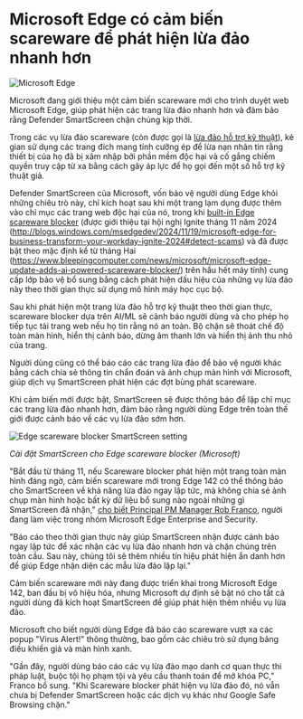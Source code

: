 # Microsoft Edge có cảm biến scareware để phát hiện lừa đảo nhanh hơn

![Microsoft Edge](https://www.bleepstatic.com/content/hl-images/2025/09/26/Microsoft_Edge.jpg)

Microsoft đang giới thiệu một cảm biến scareware mới cho trình duyệt web Microsoft Edge, giúp phát hiện các trang lừa đảo nhanh hơn và đảm bảo rằng Defender SmartScreen chặn chúng kịp thời.

Trong các vụ lừa đảo scareware (còn được gọi là [lừa đảo hỗ trợ kỹ thuật](https://www.bleepingcomputer.com/tag/tech-support-scam/)), kẻ gian sử dụng các trang đích mang tính cưỡng ép để lừa nạn nhân tin rằng thiết bị của họ đã bị xâm nhập bởi phần mềm độc hại và cố gắng chiếm quyền truy cập từ xa bằng cách gây áp lực để họ gọi đến một số hỗ trợ kỹ thuật giả.

Defender SmartScreen của Microsoft, vốn bảo vệ người dùng Edge khỏi những chiêu trò này, chỉ kích hoạt sau khi một trang lạm dụng được thêm vào chỉ mục các trang web độc hại của nó, trong khi [built-in Edge scareware blocker](https://www.bleepingcomputer.com/news/microsoft/microsoft-tests-edge-scareware-blocker-to-block-tech-support-scams/) (được giới thiệu tại hội nghị Ignite tháng 11 năm 2024 (http://blogs.windows.com/msedgedev/2024/11/19/microsoft-edge-for-business-transform-your-workday-ignite-2024#detect-scams) và đã được bật theo mặc định kể từ tháng Hai (https://www.bleepingcomputer.com/news/microsoft/microsoft-edge-update-adds-ai-powered-scareware-blocker/) trên hầu hết máy tính) cung cấp lớp bảo vệ bổ sung bằng cách phát hiện dấu hiệu của những vụ lừa đảo này theo thời gian thực sử dụng mô hình máy học cục bộ.

Sau khi phát hiện một trang lừa đảo hỗ trợ kỹ thuật theo thời gian thực, scareware blocker dựa trên AI/ML sẽ cảnh báo người dùng và cho phép họ tiếp tục tải trang web nếu họ tin rằng nó an toàn. Bộ chặn sẽ thoát chế độ toàn màn hình, hiển thị cảnh báo, dừng âm thanh lớn và hiển thị ảnh thu nhỏ của trang.

Người dùng cũng có thể báo cáo các trang lừa đảo để bảo vệ người khác bằng cách chia sẻ thông tin chẩn đoán và ảnh chụp màn hình với Microsoft, giúp dịch vụ SmartScreen phát hiện các đợt bùng phát scareware.

Khi cảm biến mới được bật, SmartScreen sẽ được thông báo để lập chỉ mục các trang lừa đảo nhanh hơn, đảm bảo rằng người dùng Edge trên toàn thế giới được cảnh báo về các vụ lừa đảo sớm hơn.

![Edge scareware blocker SmartScreen setting](https://www.bleepstatic.com/images/news/u/1109292/2025/edge-scareware-blocker-smartscreen-setting.jpg)

_Cài đặt SmartScreen cho Edge scareware blocker (Microsoft)_

"Bắt đầu từ tháng 11, nếu Scareware blocker phát hiện một trang toàn màn hình đáng ngờ, cảm biến scareware mới trong Edge 142 có thể thông báo cho SmartScreen về khả năng lừa đảo ngay lập tức, mà không chia sẻ ảnh chụp màn hình hoặc bất kỳ dữ liệu bổ sung nào ngoài những gì SmartScreen đã nhận," [cho biết Principal PM Manager Rob Franco](https://blogs.windows.com/msedgedev/2025/10/31/protecting-more-edge-users-with-expanded-scareware-blocker-availability-and-real-time-protection/), người đang làm việc trong nhóm Microsoft Edge Enterprise and Security.

"Báo cáo theo thời gian thực này giúp SmartScreen nhận được cảnh báo ngay lập tức để xác nhận các vụ lừa đảo nhanh hơn và chặn chúng trên toàn cầu. Sau này, chúng tôi sẽ thêm nhiều tín hiệu phát hiện ẩn danh hơn để giúp Edge nhận diện các mẫu lừa đảo lặp lại."

Cảm biến scareware mới này đang được triển khai trong Microsoft Edge 142, ban đầu bị vô hiệu hóa, nhưng Microsoft dự định sẽ bật nó cho tất cả người dùng đã kích hoạt SmartScreen để giúp phát hiện thêm nhiều vụ lừa đảo.

Microsoft cho biết người dùng Edge đã báo cáo scareware vượt xa các popup "Virus Alert!" thông thường, bao gồm các chiêu trò sử dụng bảng điều khiển giả và màn hình xanh.

"Gần đây, người dùng báo cáo các vụ lừa đảo mạo danh cơ quan thực thi pháp luật, buộc tội họ phạm tội và yêu cầu thanh toán để mở khóa PC," Franco bổ sung. "Khi Scareware blocker phát hiện vụ lừa đảo đó, nó vẫn chưa bị Defender SmartScreen hoặc các dịch vụ khác như Google Safe Browsing chặn."
